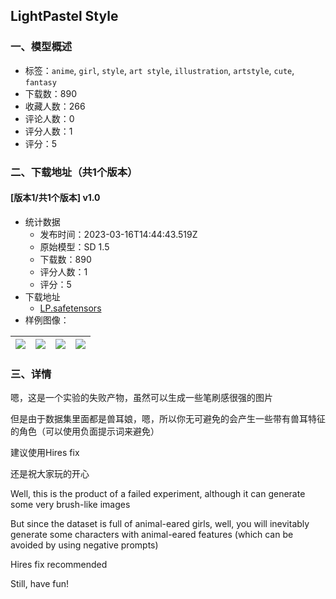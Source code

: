 ## LightPastel Style
### 一、模型概述

- 标签：`anime`, `girl`, `style`, `art style`, `illustration`, `artstyle`, `cute`, `fantasy`
- 下载数：890
- 收藏人数：266
- 评论人数：0
- 评分人数：1
- 评分：5

### 二、下载地址（共1个版本）

#### [版本1/共1个版本] v1.0

- 统计数据
  - 发布时间：2023-03-16T14:44:43.519Z
  - 原始模型：SD 1.5
  - 下载数：890
  - 评分人数：1
  - 评分：5
- 下载地址
  - [LP.safetensors](https://civitai.com/api/download/models/24177)
- 样例图像：

| <img src="https://image.civitai.com/xG1nkqKTMzGDvpLrqFT7WA/fdce30ea-8f97-4606-5f17-64aac15df500/width=450/262706.jpeg" /> | <img src="https://image.civitai.com/xG1nkqKTMzGDvpLrqFT7WA/2793ae43-562c-4323-61aa-cdb54bd6bd00/width=450/262711.jpeg" /> | <img src="https://image.civitai.com/xG1nkqKTMzGDvpLrqFT7WA/8e29fc2c-1242-4a43-5bf2-8a000b2eb400/width=450/262710.jpeg" /> | <img src="https://image.civitai.com/xG1nkqKTMzGDvpLrqFT7WA/3833c02e-e61b-4bf7-9a6d-97cbd27f2b00/width=450/262709.jpeg" /> |
| ---- | ---- | ---- | ---- |


### 三、详情
<p>嗯，这是一个实验的失败产物，虽然可以生成一些笔刷感很强的图片</p><p>但是由于数据集里面都是兽耳娘，嗯，所以你无可避免的会产生一些带有兽耳特征的角色（可以使用负面提示词来避免）</p><p>建议使用Hires fix</p><p>还是祝大家玩的开心</p><p></p><p>Well, this is the product of a failed experiment, although it can generate some very brush-like images</p><p>But since the dataset is full of animal-eared girls, well, you will inevitably generate some characters with animal-eared features (which can be avoided by using negative  prompts)</p><p>Hires fix recommended</p><p>Still, have fun!</p>